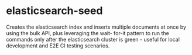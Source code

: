 # elasticsearch-seed
Creates the elasticsearch index and inserts multiple documents at once by using the bulk API, plus leveraging the wait- for-it pattern to run the commands only after the elasticsearch cluster is green - useful for local development and E2E CI testing scenarios.
